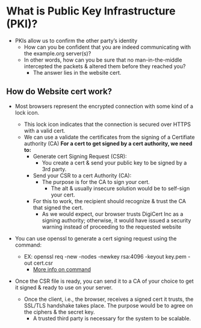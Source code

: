 # What is Public Key Infrastructure (PKI)?

* PKIs allow us to confirm the other party’s identity
  * How can you be confident that you are indeed communicating with the example.org server(s)?
  * In other words, how can you be sure that no man-in-the-middle intercepted the packets & altered them before they reached you?
    * The answer lies in the website cert.

## How do Website cert work?

* Most browsers represent the encrypted connection with some kind of a lock icon.
  * This lock icon indicates that the connection is secured over HTTPS with a valid cert.
  * We can use a validate the certificates from the signing of a Certifiate authority (CA)
    **For a cert to get signed by a cert authority, we need to:**
    * Generate cert Signing Request (CSR):
      * You create a cert & send your public key to be signed by a 3rd party.
    * Send your CSR to a cert Authority (CA):
      * The purpose is for the CA to sign your cert.
        * The alt & usually insecure solution would be to self-sign your cert.
    * For this to work, the recipient should recognize & trust the CA that signed the cert.
      * As we would expect, our browser trusts DigiCert Inc as a signing authority; otherwise, it would have issued a security warning instead of proceeding to the requested website

* You can use openssl to generate a cert signing request using the command:
  * EX: openssl req -new -nodes -newkey rsa:4096 -keyout key.pem -out cert.csr
    * [More info on command](./Tools/openssl.md)

* Once the CSR file is ready, you can send it to a CA of your choice to get it signed & ready to use on your server.
  * Once the client, i.e., the browser, receives a signed cert it trusts, the SSL/TLS handshake takes place. The purpose would be to agree on the ciphers & the secret key.
    * A trusted third party is necessary for the system to be scalable.
